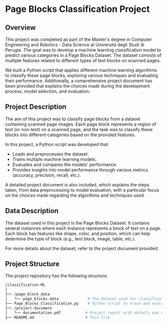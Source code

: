 # Page Blocks Classification Project

## Overview

This project was completed as part of the Master's degree in Computer Engineering and Robotics - Data Science at Università degli Studi di Perugia. 
The goal was to develop a machine learning classification model to predict various categories in a Page Blocks Dataset. 
The dataset consists of multiple features related to different types of text blocks on scanned pages.

We built a Python script that applies different machine learning algorithms to classify these page blocks, exploring various techniques and evaluating their performance. 
Additionally, a comprehensive project document has been provided that explains the choices made during the development process, model selection, and evaluation.

## Project Description

The aim of this project was to classify page blocks from a dataset containing scanned page images. 
Each page block represents a region of text (or non-text) on a scanned page, and the task was to classify these blocks into different categories based on the provided features.

In this project, a Python script was developed that:

- Loads and preprocesses the dataset.
- Trains multiple machine learning models.
- Evaluates and compares the models' performance.
- Provides insights into model performance through various metrics (accuracy, precision, recall, etc.).

A detailed project document is also included, which explains the steps taken, from data preprocessing to model evaluation, with a particular focus on the choices made regarding the algorithms and techniques used.

## Data Description

The dataset used in this project is the Page Blocks Dataset. It contains several instances where each instance represents a block of text on a page. 
Each block has features like shape, color, and position, which can help determine the type of block (e.g., text block, image, table, etc.).

For more details about the dataset, refer to the project document provided.

## Project Structure

The project repository has the following structure:
```sh
/classification-ML
│
├── /page_block_data
│   └── page_blocks.data             # The dataset used for classification
├── Page_Blocks_Classification.py    # Python script to train and evaluate models
├── /project-document
│   └── documentation.pdf           # Project report with details and choices made
├── README.md                       # This file

```
